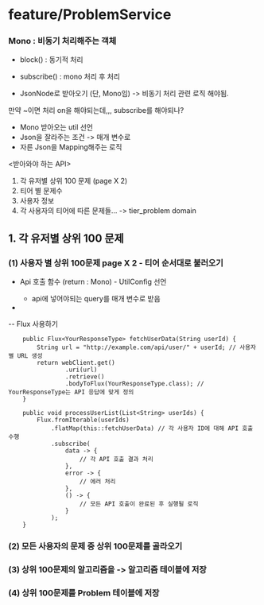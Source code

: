 # feature/ProblemService

### Mono : 비동기 처리해주는 객체

- block() : 동기적 처리
- subscribe() : mono 처리 후 처리

- JsonNode로 받아오기 (단, Mono임)
  -> 비동기 처리 관련 로직 해야됨.

만약 ~이면 처리 on을 해야되는데,,, subscribe를 해야되나?

- Mono<JsonNode> 받아오는 util 선언
- Json을 잘라주는 조건 -> 매개 변수로
- 자른 Json을 Mapping해주는 로직

<받아와야 하는 API>

1. 각 유저별 상위 100 문제 (page X 2)
2. 티어 별 문제수
3. 사용자 정보
4. 각 사용자의 티어에 따른 문제들... -> tier_problem domain

## 1. 각 유저별 상위 100 문제

### (1) 사용자 별 상위 100문제 page X 2 - 티어 순서대로 불러오기

- Api 호출 함수 (return : Mono<JsonNode>) - UtilConfig 선언
  - api에 넣어야되는 query를 매개 변수로 받음
-

-- Flux 사용하기

```
    public Flux<YourResponseType> fetchUserData(String userId) {
        String url = "http://example.com/api/user/" + userId; // 사용자별 URL 생성
        return webClient.get()
                .uri(url)
                .retrieve()
                .bodyToFlux(YourResponseType.class); // YourResponseType는 API 응답에 맞게 정의
    }

    public void processUserList(List<String> userIds) {
        Flux.fromIterable(userIds)
            .flatMap(this::fetchUserData) // 각 사용자 ID에 대해 API 호출 수행
            .subscribe(
                data -> {
                    // 각 API 호출 결과 처리
                },
                error -> {
                    // 에러 처리
                },
                () -> {
                    // 모든 API 호출이 완료된 후 실행될 로직
                }
            );
    }
```

### (2) 모든 사용자의 문제 중 상위 100문제를 골라오기

### (3) 상위 100문제의 알고리즘을 -> 알고리즘 테이블에 저장

### (4) 상위 100문제를 Problem 테이블에 저장
